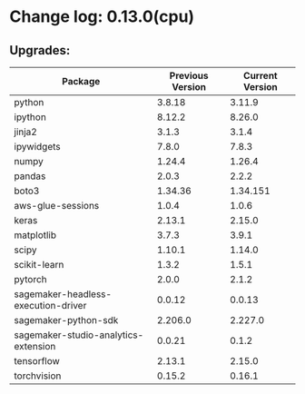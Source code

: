 # Change log: 0.13.0(cpu)

## Upgrades: 

Package | Previous Version | Current Version
---|---|---
python|3.8.18|3.11.9
ipython|8.12.2|8.26.0
jinja2|3.1.3|3.1.4
ipywidgets|7.8.0|7.8.3
numpy|1.24.4|1.26.4
pandas|2.0.3|2.2.2
boto3|1.34.36|1.34.151
aws-glue-sessions|1.0.4|1.0.6
keras|2.13.1|2.15.0
matplotlib|3.7.3|3.9.1
scipy|1.10.1|1.14.0
scikit-learn|1.3.2|1.5.1
pytorch|2.0.0|2.1.2
sagemaker-headless-execution-driver|0.0.12|0.0.13
sagemaker-python-sdk|2.206.0|2.227.0
sagemaker-studio-analytics-extension|0.0.21|0.1.2
tensorflow|2.13.1|2.15.0
torchvision|0.15.2|0.16.1
